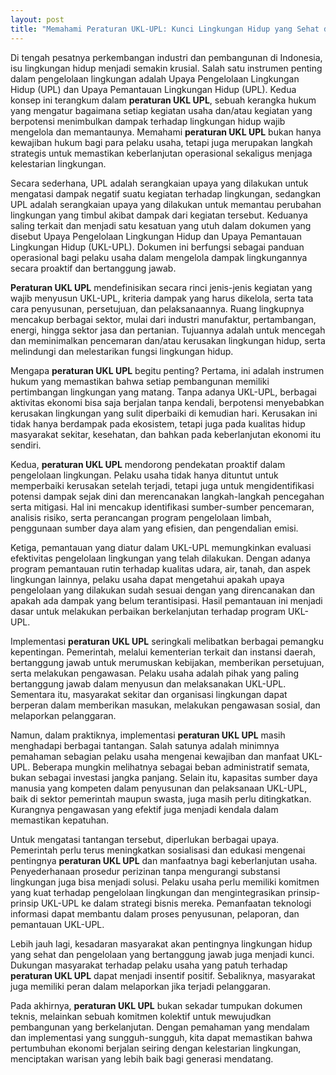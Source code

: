 ```yaml
---
layout: post
title: "Memahami Peraturan UKL-UPL: Kunci Lingkungan Hidup yang Sehat dan Berkelanjutan"
---
```


Di tengah pesatnya perkembangan industri dan pembangunan di Indonesia, isu lingkungan hidup menjadi semakin krusial. Salah satu instrumen penting dalam pengelolaan lingkungan adalah Upaya Pengelolaan Lingkungan Hidup (UPL) dan Upaya Pemantauan Lingkungan Hidup (UPL). Kedua konsep ini terangkum dalam **peraturan UKL UPL**, sebuah kerangka hukum yang mengatur bagaimana setiap kegiatan usaha dan/atau kegiatan yang berpotensi menimbulkan dampak terhadap lingkungan hidup wajib mengelola dan memantaunya. Memahami **peraturan UKL UPL** bukan hanya kewajiban hukum bagi para pelaku usaha, tetapi juga merupakan langkah strategis untuk memastikan keberlanjutan operasional sekaligus menjaga kelestarian lingkungan.

Secara sederhana, UPL adalah serangkaian upaya yang dilakukan untuk mengatasi dampak negatif suatu kegiatan terhadap lingkungan, sedangkan UPL adalah serangkaian upaya yang dilakukan untuk memantau perubahan lingkungan yang timbul akibat dampak dari kegiatan tersebut. Keduanya saling terkait dan menjadi satu kesatuan yang utuh dalam dokumen yang disebut Upaya Pengelolaan Lingkungan Hidup dan Upaya Pemantauan Lingkungan Hidup (UKL-UPL). Dokumen ini berfungsi sebagai panduan operasional bagi pelaku usaha dalam mengelola dampak lingkungannya secara proaktif dan bertanggung jawab.

**Peraturan UKL UPL** mendefinisikan secara rinci jenis-jenis kegiatan yang wajib menyusun UKL-UPL, kriteria dampak yang harus dikelola, serta tata cara penyusunan, persetujuan, dan pelaksanaannya. Ruang lingkupnya mencakup berbagai sektor, mulai dari industri manufaktur, pertambangan, energi, hingga sektor jasa dan pertanian. Tujuannya adalah untuk mencegah dan meminimalkan pencemaran dan/atau kerusakan lingkungan hidup, serta melindungi dan melestarikan fungsi lingkungan hidup.

Mengapa **peraturan UKL UPL** begitu penting? Pertama, ini adalah instrumen hukum yang memastikan bahwa setiap pembangunan memiliki pertimbangan lingkungan yang matang. Tanpa adanya UKL-UPL, berbagai aktivitas ekonomi bisa saja berjalan tanpa kendali, berpotensi menyebabkan kerusakan lingkungan yang sulit diperbaiki di kemudian hari. Kerusakan ini tidak hanya berdampak pada ekosistem, tetapi juga pada kualitas hidup masyarakat sekitar, kesehatan, dan bahkan pada keberlanjutan ekonomi itu sendiri.

Kedua, **peraturan UKL UPL** mendorong pendekatan proaktif dalam pengelolaan lingkungan. Pelaku usaha tidak hanya dituntut untuk memperbaiki kerusakan setelah terjadi, tetapi juga untuk mengidentifikasi potensi dampak sejak dini dan merencanakan langkah-langkah pencegahan serta mitigasi. Hal ini mencakup identifikasi sumber-sumber pencemaran, analisis risiko, serta perancangan program pengelolaan limbah, penggunaan sumber daya alam yang efisien, dan pengendalian emisi.

Ketiga, pemantauan yang diatur dalam UKL-UPL memungkinkan evaluasi efektivitas pengelolaan lingkungan yang telah dilakukan. Dengan adanya program pemantauan rutin terhadap kualitas udara, air, tanah, dan aspek lingkungan lainnya, pelaku usaha dapat mengetahui apakah upaya pengelolaan yang dilakukan sudah sesuai dengan yang direncanakan dan apakah ada dampak yang belum terantisipasi. Hasil pemantauan ini menjadi dasar untuk melakukan perbaikan berkelanjutan terhadap program UKL-UPL.

Implementasi **peraturan UKL UPL** seringkali melibatkan berbagai pemangku kepentingan. Pemerintah, melalui kementerian terkait dan instansi daerah, bertanggung jawab untuk merumuskan kebijakan, memberikan persetujuan, serta melakukan pengawasan. Pelaku usaha adalah pihak yang paling bertanggung jawab dalam menyusun dan melaksanakan UKL-UPL. Sementara itu, masyarakat sekitar dan organisasi lingkungan dapat berperan dalam memberikan masukan, melakukan pengawasan sosial, dan melaporkan pelanggaran.

Namun, dalam praktiknya, implementasi **peraturan UKL UPL** masih menghadapi berbagai tantangan. Salah satunya adalah minimnya pemahaman sebagian pelaku usaha mengenai kewajiban dan manfaat UKL-UPL. Beberapa mungkin melihatnya sebagai beban administratif semata, bukan sebagai investasi jangka panjang. Selain itu, kapasitas sumber daya manusia yang kompeten dalam penyusunan dan pelaksanaan UKL-UPL, baik di sektor pemerintah maupun swasta, juga masih perlu ditingkatkan. Kurangnya pengawasan yang efektif juga menjadi kendala dalam memastikan kepatuhan.

Untuk mengatasi tantangan tersebut, diperlukan berbagai upaya. Pemerintah perlu terus meningkatkan sosialisasi dan edukasi mengenai pentingnya **peraturan UKL UPL** dan manfaatnya bagi keberlanjutan usaha. Penyederhanaan prosedur perizinan tanpa mengurangi substansi lingkungan juga bisa menjadi solusi. Pelaku usaha perlu memiliki komitmen yang kuat terhadap pengelolaan lingkungan dan mengintegrasikan prinsip-prinsip UKL-UPL ke dalam strategi bisnis mereka. Pemanfaatan teknologi informasi dapat membantu dalam proses penyusunan, pelaporan, dan pemantauan UKL-UPL.

Lebih jauh lagi, kesadaran masyarakat akan pentingnya lingkungan hidup yang sehat dan pengelolaan yang bertanggung jawab juga menjadi kunci. Dukungan masyarakat terhadap pelaku usaha yang patuh terhadap **peraturan UKL UPL** dapat menjadi insentif positif. Sebaliknya, masyarakat juga memiliki peran dalam melaporkan jika terjadi pelanggaran.

Pada akhirnya, **peraturan UKL UPL** bukan sekadar tumpukan dokumen teknis, melainkan sebuah komitmen kolektif untuk mewujudkan pembangunan yang berkelanjutan. Dengan pemahaman yang mendalam dan implementasi yang sungguh-sungguh, kita dapat memastikan bahwa pertumbuhan ekonomi berjalan seiring dengan kelestarian lingkungan, menciptakan warisan yang lebih baik bagi generasi mendatang.
